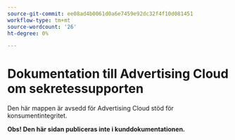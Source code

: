 ```yaml
---
source-git-commit: ee08ad4b0061d0a6e7459e92dc32f4f10d081451
workflow-type: tm+mt
source-wordcount: '26'
ht-degree: 0%

---
```

# Dokumentation till Advertising Cloud om sekretessupporten

Den här mappen är avsedd för Advertising Cloud stöd för konsumentintegritet.

**Obs! Den här sidan publiceras inte i kunddokumentationen.**
